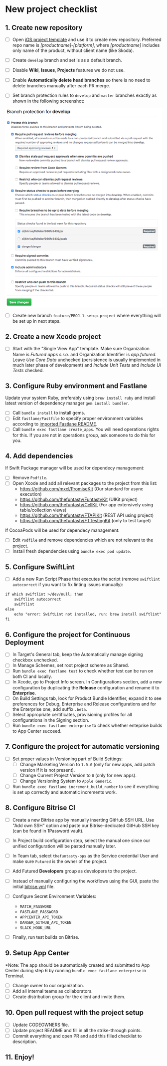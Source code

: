 # New project checklist

## 1. Create new repository

- [ ] Open [iOS project template](https://github.com/thefuntasty/iOS-project-template) and use it to create new repository. Preferred repo name is *[productname]-[platform]*, where *[productname]* includes only name of the product, without client name (like Skoda).
- [ ] Create `develop` branch and set is as a default branch.
- [ ] Disable **Wiki**, **Issues**, **Projects** features we do not use.
- [ ] Enable **Automatically delete head branches** so there is no need to delete branches manually after each PR merge.

- [ ] Set branch protection rules to `develop` and `master` branches exactly as shown in the following screenshot:

![GitHub branch protection](../general/attachments/GitHub_branch_protection.png)

- [ ] Create new branch `feature/PROJ-1-setup-project` where everything will be set up in next steps.


## 2. Create a new Xcode project

- [ ] Start with the "Single View App" template. Make sure Organization Name is *Futured apps s.r.o.* and Organization Identifier is *app.futured*. Leave *Use Core Data* unchecked (persistence is usually implemented in much later phase of development) and *Include Unit Tests* and *Include UI Tests* checked.

## 3. Configure Ruby environment and Fastlane

Update your system Ruby, preferably using `brew install ruby` and install latest version of dependency manager `gem install bundler`.

- [ ] Call `bundle install` to install gems.
- [ ] Edit `fastlane/Fastfile` to specify proper environment variables according to [imported Fastlane README](https://github.com/thefuntasty/fastlane).
- [ ] Call `bundle exec fastlane create_apps`. You will need operations rights for this. If you are not in operations group, ask someone to do this for you.

## 4. Add dependencies

If Swift Package manager will be used for dependecy management:

- [ ] Remove `Podfile`.
- [ ] Open Xcode and add all relevant packages to the project from this list:
  - <https://github.com/mxcl/PromiseKit> (Our standard for async execution)
  - <https://github.com/thefuntasty/FuntastyKit> (UIKit project)
  - <https://github.com/thefuntasty/CellKit> (For app extensively using table/collection views)
  - <https://github.com/thefuntasty/FTAPIKit> (REST API using project)
  - <https://github.com/thefuntasty/FTTestingKit> (only to test target)

If CocoaPods will be used for dependecy management:

- [ ] Edit `Podfile` and remove dependencies which are not relevant to the project.
- [ ] Install fresh dependencies using `bundle exec pod update`.

## 5. Configure SwiftLint

- [ ] Add a new Run Script Phase that executes the script (remove `swiftlint autocorrect` if you want to fix linting issues manually):

```
if which swiftlint >/dev/null; then
    swiftlint autocorrect
    swiftlint
else
    echo "error: SwiftLint not installed, run: brew install swiftlint"
fi
```

## 6. Configure the project for Continuous Deployment

- [ ] In Target's General tab, keep the Automatically manage signing checkbox unchecked.
- [ ] In Manage Schemes, set root project scheme as Shared.
- [ ] Run `bundle exec fastlane test` to check whether test can be run on both CI and locally.
- [ ] In Xcode, go to Project Info screen. In Configurations section, add a new configuration by duplicating the **Release** configuration and rename it to **Enterprise**.
- [ ] On Build Settings tab, look for Product Bundle Identifier, expand it to see preferences for Debug, Enterprise and Release configurations and for the Enterprise one, add suffix `.beta`.
- [ ] Select appropriate certificates, provisioning profiles for all configurations in the Signing section.
- [ ] Run `bundle exec fastlane enterprise` to check whether enteprise builds to App Center succeed.

## 7. Configure the project for automatic versioning

- [ ] Set proper values in Versioning part of Build Settings:
  - [ ] Change Marketing Version to `1.0.0` (only for new apps, add patch version if it is not present).
  - [ ] Change Current Project Version to `0` (only for new apps).
  - [ ] Change Versioning System to `Apple Generic`.
- [ ] Run `bundle exec fastlane increment_build_number` to see if everything is set up correctly and automatic increments work.

## 8. Configure Bitrise CI

- [ ] Create a new Bitrise app by manually inserting GitHub SSH URL. Use "Add own SSH" option and paste our Bitrise-dedicated GitHub SSH key (can be found in 1Password vault).
- [ ] In Project build configuration step, select the manual one since our unified configuration will be pasted manually later.
- [ ] In Team tab, select `thefuntasty-ops` as the Service credential User and make sure `Futured` is the owner of the project.
- [ ] Add Futured **Developers** group as developers to the project.
- [ ] Instead of manually configuring the workflows using the GUI, paste the initial [bitrise.yml](attachments/bitrise.yml) file.
- [ ] Configure Secret Environment Variables:
	- `MATCH_PASSWORD`
	- `FASTLANE_PASSWORD`
	- `APPCENTER_API_TOKEN`
	- `DANGER_GITHUB_API_TOKEN`
	- `SLACK_HOOK_URL`

- [ ] Finally, run test builds on Bitrise.

## 9. Setup App Center

*Note: The app should be automatically created and submitted to App Center during step 6 by running `bundle exec fastlane enterprise` in Terminal.

- [ ] Change owner to our organization.
- [ ] Add all internal teams as collaborators.
- [ ] Create distribution group for the client and invite them.

## 10. Open pull request with the project setup

- [ ] Update CODEOWNERS file.
- [ ] Update project README and fill in all the strike-through points.
- [ ] Commit everything and open PR and add this filled checklist to description.

## 11. Enjoy!
